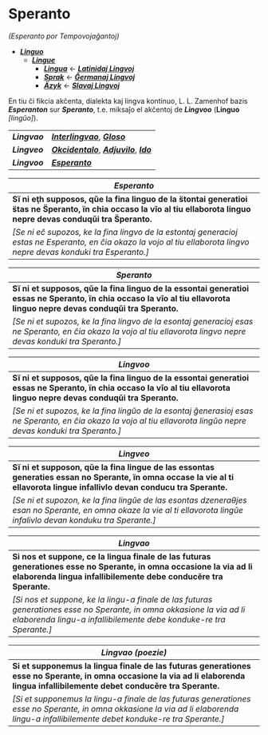 # Speranto
*(Esperanto por Tempovojaĝantoj)*

* [***Linguo***](linguo.md)
  * [***Lingue***](lingue.md)
    * [***Lingua***](lingua.md) ← [***Latinidaj Lingvoj***](latinidaj/README.md)
    * [***Sprak***](sprak.md) ← [***Ĝermanaj Lingvoj***](ghermanaj/README.md)
    * [***Äzyk***](jazyk.md) ← [***Slavaj Lingvoj***](slavaj/README.md)

En tiu ĉi fikcia akĉenta, dialekta kaj lingva kontinuo, L. L. Zamenhof bazis ***Esperanton*** sur ***Speranto***, t.e. miksaĵo el akĉentoj de ***Lingvoo*** (**Linguo** *[lingŭo]*).

| | |
|-|-|
| ***Lingvao*** | [***Interlingvao***](https://eo.wikipedia.org/wiki/Interlingvao), [***Gloso***](https://eo.wikipedia.org/wiki/Gloso_(planlingvo)) |
| ***Lingveo*** | [***Okcidentalo***](https://eo.wikipedia.org/wiki/Okcidentalo), [***Adjuvilo***](https://eo.wikipedia.org/wiki/Adjuvilo), [***Ido***](https://eo.wikipedia.org/wiki/Ido_(lingvo)) |
| ***Lingvoo*** | [***Esperanto***](https://eo.wikipedia.org/wiki/Esperanto) |

| ***Esperanto*** |
|-|
| **Sï ni eţh supposos, qŭe la fina linguo de la s̈tontai generatioi s̈tas ne S̈peranto, ïn chia occaso la vĩo al tiu ellaborota linguo nepre devas conduqŭi tra S̈peranto.** |
| *[Se ni eĉ supozos, ke la fina lingvo de la estontaj generacioj estas ne Esperanto, en ĉia okazo la vojo al tiu ellaborota lingvo nepre devas konduki tra Esperanto.]* |

| ***Speranto*** |
|-|
| **Sï ni et supposos, qŭe la fina linguo de la essontai generatioi essas ne Speranto, ïn chia occaso la vĩo al tiu ellavorota linguo nepre devas conduqŭi tra Speranto.** |
| *[Se ni et supozos, ke la fina lingvo de la esontaj generacioj esas ne Speranto, en ĉia okazo la vojo al tiu ellavorota lingvo nepre devas konduki tra Speranto.]* |

| ***Lingvoo*** |
|-|
| **Sï ni et supposos, qŭe la fina linguo de la essontai generatioi essas ne Speranto, ïn chia occaso la vĩo al tiu ellavorota linguo nepre devas conduqŭi tra Speranto.** |
| *[Se ni et supozos, ke la fina lingŭo de la esontaj ĝenerasioj esas ne Speranto, en ĉia okazo la vojo al tiu ellavorota lingŭo nepre devas konduki tra Speranto.]* |

| ***Lingveo*** |
|-|
| **Sï ni et supposon, qŭe la fina lingue de las essontas generaties essan no Sperante, ïn omna occase la vie al ti ellavorota lingue infallivlo devan conducu tra Sperante.** |
| *[Se ni et supozon, ke la fina lingŭe de las esontas dzeneraθjes esan no Sperante, en omna okaze la vie al ti ellavorota lingŭe infalivlo devan konduku tra Sperante.]* |

| ***Lingvao*** |
|-|
| **Si nos et suppone, ce la lingua finale de las futuras generationes esse no Sperante, in omna occasione la via ad li elaborenda lingua infallibilemente debe conducĕre tra Sperante.** |
| *[Si nos et suppone, ke la lingu-a finale de las futuras generationes esse no Sperante, in omna okkasione la via ad li elaborenda lingu-a infallibilemente debe konduke-re tra Sperante.]* |

| ***Lingvao (poezie)*** |
|-|
| **Si et supponemus la lingua finale de las futuras generationes esse no Sperante, in omna occasione la via ad li elaborenda lingua infallibilemente debet conducĕre tra Sperante.** |
| *[Si et supponemus la lingu-a finale de las futuras generationes esse no Sperante, in omna okkasione la via ad li elaborenda lingu-a infallibilemente debet konduke-re tra Sperante.]* |
